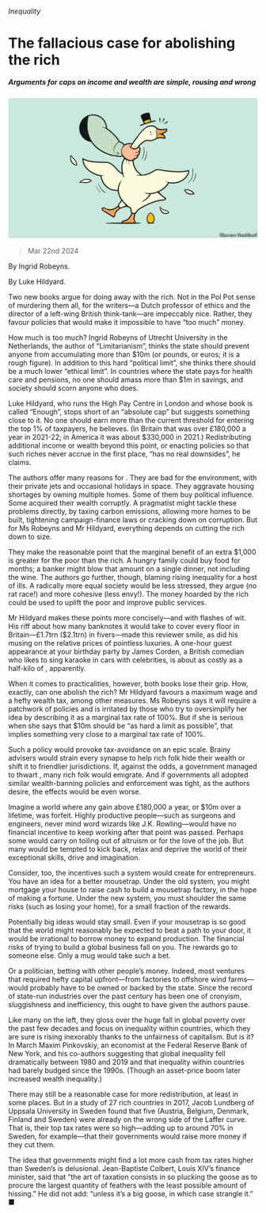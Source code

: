 ###### Inequality

# The fallacious case for abolishing the rich 

##### Arguments for caps on income and wealth are simple, rousing and wrong 

![image](images/20240330_CUD001.jpg) 

> Mar 22nd 2024 

By Ingrid Robeyns. 

By Luke Hildyard. 

Two new books argue for doing away with the rich. Not in the Pol Pot sense of murdering them all, for the writers—a Dutch professor of ethics and the director of a left-wing British think-tank—are impeccably nice. Rather, they favour policies that would make it impossible to have “too much” money. 

How much is too much? Ingrid Robeyns of Utrecht University in the Netherlands, the author of “Limitarianism”, thinks the state should prevent anyone from accumulating more than $10m (or pounds, or euros; it is a rough figure). In addition to this hard “political limit”, she thinks there should be a much lower “ethical limit”. In countries where the state pays for health care and pensions, no one should amass more than $1m in savings, and society should scorn anyone who does. 

Luke Hildyard, who runs the High Pay Centre in London and whose book is called “Enough”, stops short of an “absolute cap” but suggests something close to it. No one should earn more than the current threshold for entering the top 1% of taxpayers, he believes. (In Britain that was over £180,000 a year in 2021-22; in America it was about $330,000 in 2021.) Redistributing additional income or wealth beyond this point, or enacting policies so that such riches never accrue in the first place, “has no real downsides”, he claims.

The authors offer many reasons for . They are bad for the environment, with their private jets and occasional holidays in space. They aggravate housing shortages by owning multiple homes. Some of them buy political influence. Some acquired their wealth corruptly. A pragmatist might tackle these problems directly, by taxing carbon emissions, allowing more homes to be built, tightening campaign-finance laws or cracking down on corruption. But for Ms Robeyns and Mr Hildyard, everything depends on cutting the rich down to size. 

They make the reasonable point that the marginal benefit of an extra $1,000 is greater for the poor than the rich. A hungry family could buy food for months; a banker might blow that amount on a single dinner, not including the wine. The authors go further, though, blaming rising inequality for a host of ills. A radically more equal society would be less stressed, they argue (no rat race!) and more cohesive (less envy!). The money hoarded by the rich could be used to uplift the poor and improve public services.

Mr Hildyard makes these points more concisely—and with flashes of wit. His riff about how many banknotes it would take to cover every floor in Britain—£1.7trn ($2.1trn) in fivers—made this reviewer smile, as did his musing on the relative prices of pointless luxuries. A one-hour guest appearance at your birthday party by James Corden, a British comedian who likes to sing karaoke in cars with celebrities, is about as costly as a half-kilo of , apparently. 

When it comes to practicalities, however, both books lose their grip. How, exactly, can one abolish the rich? Mr Hildyard favours a maximum wage and a hefty wealth tax, among other measures. Ms Robeyns says it will require a patchwork of policies and is irritated by those who try to oversimplify her idea by describing it as a marginal tax rate of 100%. But if she is serious when she says that $10m should be “as hard a limit as possible”, that implies something very close to a marginal tax rate of 100%.

Such a policy would provoke tax-avoidance on an epic scale. Brainy advisers would strain every synapse to help rich folk hide their wealth or shift it to friendlier jurisdictions. If, against the odds, a government managed to thwart , many rich folk would emigrate. And if governments all adopted similar wealth-banning policies and enforcement was tight, as the authors desire, the effects would be even worse.

Imagine a world where any gain above £180,000 a year, or $10m over a lifetime, was forfeit. Highly productive people—such as surgeons and engineers, never mind word wizards like J.K. Rowling—would have no financial incentive to keep working after that point was passed. Perhaps some would carry on toiling out of altruism or for the love of the job. But many would be tempted to kick back, relax and deprive the world of their exceptional skills, drive and imagination.

Consider, too, the incentives such a system would create for entrepreneurs. You have an idea for a better mousetrap. Under the old system, you might mortgage your house to raise cash to build a mousetrap factory, in the hope of making a fortune. Under the new system, you must shoulder the same risks (such as losing your home), for a small fraction of the rewards. 

Potentially big ideas would stay small. Even if your mousetrap is so good that the world might reasonably be expected to beat a path to your door, it would be irrational to borrow money to expand production. The financial risks of trying to build a global business fall on you. The rewards go to someone else. Only a mug would take such a bet.

Or a politician, betting with other people’s money. Indeed, most ventures that required hefty capital upfront—from  factories to offshore wind farms—would probably have to be owned or backed by the state. Since the record of state-run industries over the past century has been one of cronyism, sluggishness and inefficiency, this ought to have given the authors pause. 

Like many on the left, they gloss over the huge fall in global poverty over the past few decades and focus on inequality within countries, which they are sure is rising inexorably thanks to the unfairness of capitalism. But is it? In March Maxim Pinkovskiy, an economist at the Federal Reserve Bank of New York, and his co-authors  suggesting that global inequality fell dramatically between 1980 and 2019 and that inequality within countries had barely budged since the 1990s. (Though an asset-price boom later increased wealth inequality.) 

There may still be a reasonable case for more redistribution, at least in some places. But in a study of 27 rich countries in 2017, Jacob Lundberg of Uppsala University in Sweden found that five (Austria, Belgium, Denmark, Finland and Sweden) were already on the wrong side of the Laffer curve. That is, their top tax rates were so high—adding up to around 70% in Sweden, for example—that their governments would raise more money if they cut them. 

The idea that governments might find a lot more cash from tax rates higher than Sweden’s is delusional. Jean-Baptiste Colbert, Louis XIV’s finance minister, said that “the art of taxation consists in so plucking the goose as to procure the largest quantity of feathers with the least possible amount of hissing.” He did not add: “unless it’s a big goose, in which case strangle it.” ■


